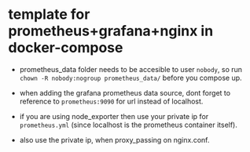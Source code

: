 # template for prometheus+grafana+nginx in docker-compose

- prometheus_data folder needs to be accesible to user `nobody`, so run `chown -R nobody:nogroup prometheus_data/` before you compose up.  

- when adding the grafana prometheus data source, dont forget to reference to `prometheus:9090` for url instead of localhost.  

- if you are using node_exporter then use your private ip for `prometheus.yml` (since localhost is the prometheus container itself).  

- also use the private ip, when proxy_passing on nginx.conf.  

